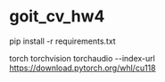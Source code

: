 # goit_cv_hw4

pip install -r requirements.txt

torch torchvision torchaudio --index-url https://download.pytorch.org/whl/cu118
